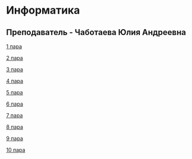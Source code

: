 # Информатика

## Преподаватель - Чаботаева Юлия Андреевна

[1 пара]()

[2 пара]()

[3 пара]()

[4 пара]()

[5 пара]()

[6 пара]()

[7 пара]()

[8 пара]()

[9 пара]()

[10 пара]()
